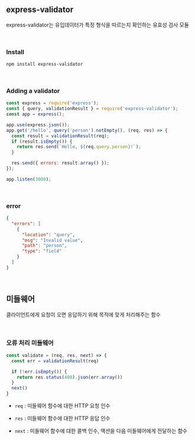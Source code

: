 ## express-validator

express-validator는 유입데이터가 특정 형식을 따르는지 확인하는 유효성 검사 모듈

<br>

### Install
``` bash
npm install express-validator
```

<br>

### Adding a validator
``` javascript
const express = require('express');
const { query, validationResult } = require('express-validator');
const app = express();

app.use(express.json());
app.get('/hello', query('person').notEmpty(), (req, res) => {
  const result = validationResult(req);
  if (result.isEmpty()) {
    return res.send(`Hello, ${req.query.person}!`);
  }

  res.send({ errors: result.array() });
});

app.listen(3000);
```

<br>

### error
``` json
{
  "errors": [
    {
      "location": "query",
      "msg": "Invalid value",
      "path": "person",
      "type": "field"
    }
  ]
}
```

<br>


## 미들웨어

클라이언트에게 요청이 오면 응답하기 위해 목적에 맞게 처리해주는 함수

<br>

### 오류 처리 미들웨어
``` javascript
const validate = (req, res, next) => {
  const err = validationResult(req)

  if (!err.isEmpty()) {
    return res.status(400).json(err.array())
  }
  next()
}
```
- `req` : 미들웨어 함수에 대한 HTTP 요청 인수

- `res` : 미들웨어 함수에 대한 HTTP 응답 인수 

- `next` : 미들웨어 함수에 대한 콜백 인수, 액션을 다음 미들웨어에게 전달하는 함수